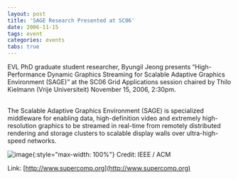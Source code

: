```yaml
---
layout: post
title: 'SAGE Research Presented at SC06'
date: 2006-11-15
tags: event
categories: events
tabs: true
---
```


EVL PhD graduate student researcher, Byungil Jeong presents &ldquo;High-Performance Dynamic Graphics Streaming for Scalable Adaptive Graphics Environment (SAGE)&rdquo; at the SC06 Grid Applications session chaired by Thilo Kielmann (Vrije Universiteit) November 15, 2006, 2:30pm.<br><br>

The Scalable Adaptive Graphics Environment (SAGE) is specialized middleware for enabling data, high-definition video and extremely high-resolution graphics to be streamed in real-time from remotely distributed rendering and storage clusters to scalable display walls over ultra-high-speed networks.

![image](https://www.evl.uic.edu/output/originals/sc06_logo2.gif-srcw.jpg){:style="max-width: 100%"}
Credit: IEEE / ACM


Link: [http://www.supercomp.org](http://www.supercomp.org)
